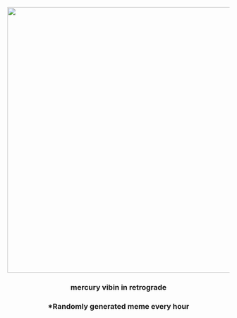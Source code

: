 <p align="center">
        <img src="https://i.redd.it/fk5om0962oo91.jpg" width="600" height="600">
        </p>
        <h3 align="center">mercury vibin in retrograde</h3>
        <h3 align="center">*Randomly generated meme every hour</h3>
    